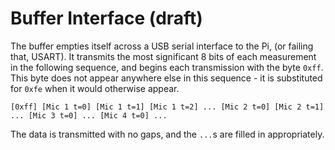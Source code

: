 # Buffer Interface (draft)

The buffer empties itself across a USB serial interface to the Pi, 
(or failing that, USART). It transmits the most significant 8 bits
of each measurement in the following sequence, and begins each
transmission with the byte `0xff`. This byte does not appear anywhere
else in this sequence - it is substituted for `0xfe` when it would
otherwise appear.

```
[0xff] [Mic 1 t=0] [Mic 1 t=1] [Mic 1 t=2] ... [Mic 2 t=0] [Mic 2 t=1] ... [Mic 3 t=0] ... [Mic 4 t=0] ...
```

The data is transmitted with no gaps, and the `...`s are filled in appropriately.
